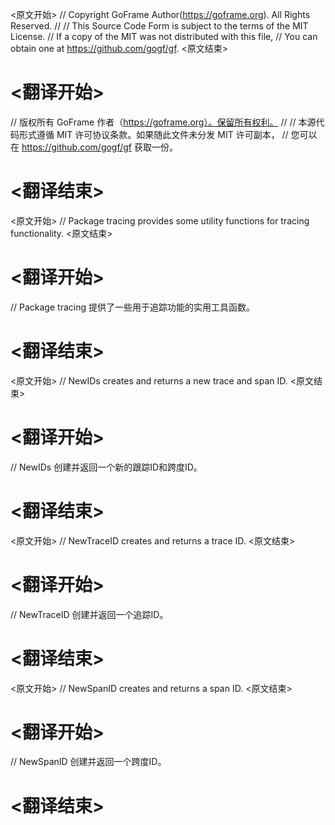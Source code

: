 
<原文开始>
// Copyright GoFrame Author(https://goframe.org). All Rights Reserved.
//
// This Source Code Form is subject to the terms of the MIT License.
// If a copy of the MIT was not distributed with this file,
// You can obtain one at https://github.com/gogf/gf.
<原文结束>

# <翻译开始>
// 版权所有 GoFrame 作者（https://goframe.org）。保留所有权利。
//
// 本源代码形式遵循 MIT 许可协议条款。如果随此文件未分发 MIT 许可副本，
// 您可以在 https://github.com/gogf/gf 获取一份。
# <翻译结束>


<原文开始>
// Package tracing provides some utility functions for tracing functionality.
<原文结束>

# <翻译开始>
// Package tracing 提供了一些用于追踪功能的实用工具函数。
# <翻译结束>


<原文开始>
// NewIDs creates and returns a new trace and span ID.
<原文结束>

# <翻译开始>
// NewIDs 创建并返回一个新的跟踪ID和跨度ID。
# <翻译结束>


<原文开始>
// NewTraceID creates and returns a trace ID.
<原文结束>

# <翻译开始>
// NewTraceID 创建并返回一个追踪ID。
# <翻译结束>


<原文开始>
// NewSpanID creates and returns a span ID.
<原文结束>

# <翻译开始>
// NewSpanID 创建并返回一个跨度ID。
# <翻译结束>

